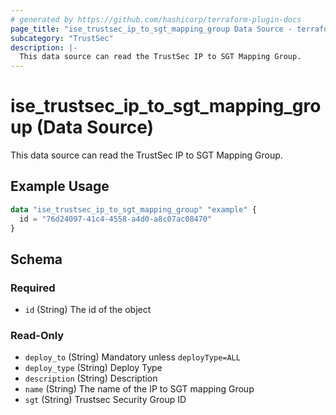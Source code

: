 ```yaml
---
# generated by https://github.com/hashicorp/terraform-plugin-docs
page_title: "ise_trustsec_ip_to_sgt_mapping_group Data Source - terraform-provider-ise"
subcategory: "TrustSec"
description: |-
  This data source can read the TrustSec IP to SGT Mapping Group.
---
```


# ise_trustsec_ip_to_sgt_mapping_group (Data Source)

This data source can read the TrustSec IP to SGT Mapping Group.

## Example Usage

```terraform
data "ise_trustsec_ip_to_sgt_mapping_group" "example" {
  id = "76d24097-41c4-4558-a4d0-a8c07ac08470"
}
```

<!-- schema generated by tfplugindocs -->
## Schema

### Required

- `id` (String) The id of the object

### Read-Only

- `deploy_to` (String) Mandatory unless `deployType=ALL`
- `deploy_type` (String) Deploy Type
- `description` (String) Description
- `name` (String) The name of the IP to SGT mapping Group
- `sgt` (String) Trustsec Security Group ID
